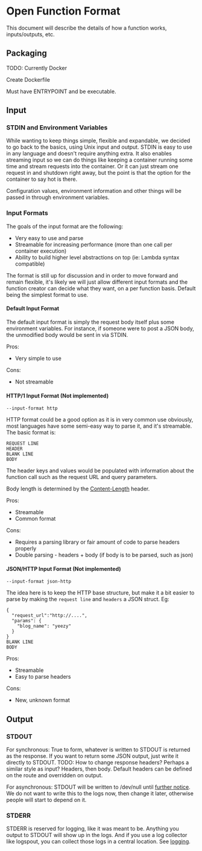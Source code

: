 # Open Function Format

This document will describe the details of how a function works, inputs/outputs, etc.

## Packaging

TODO: 
Currently Docker

Create Dockerfile

Must have ENTRYPOINT and be executable. 

## Input

### STDIN and Environment Variables

While wanting to keep things simple, flexible and expandable, we decided to go back to the basics, using Unix input and output. STDIN is easy to use in any
language and doesn't require anything extra. It also enables streaming input so we can do things like keeping a container running some time and stream
requests into the container. Or it can just stream one request in and shutdown right away, but the point is that the option for the container to say hot is there.

Configuration values, environment information and other things will be passed in through environment variables.

### Input Formats

The goals of the input format are the following:

* Very easy to use and parse
* Streamable for increasing performance (more than one call per container execution)
* Ability to build higher level abstractions on top (ie: Lambda syntax compatible)

The format is still up for discussion and in order to move forward and remain flexible, it's likely we will just allow different input formats and the
function creator can decide what they want, on a per function basis. Default being the simplest format to use.

#### Default Input Format

The default input format is simply the request body itself plus some environment variables. For instance, if someone were to post a JSON body, the unmodified body would 
be sent in via STDIN. 

Pros: 

* Very simple to use

Cons:

* Not streamable

#### HTTP/1 Input Format (Not implemented)

`--input-format http`

HTTP format could be a good option as it is in very common use obviously, most languages have some semi-easy way to parse it, and it's streamable. The basic format
is:

```
REQUEST LINE
HEADER
BLANK LINE
BODY
```

The header keys and values would be populated with information about the function call such as the request URL and query parameters.  

Body length is determined by the [Content-Length](https://tools.ietf.org/html/rfc7230#section-3.3.3) header.

Pros:

* Streamable
* Common format

Cons:

* Requires a parsing library or fair amount of code to parse headers properly
* Double parsing - headers + body (if body is to be parsed, such as json)

#### JSON/HTTP Input Format (Not implemented)

`--input-format json-http`

The idea here is to keep the HTTP base structure, but make it a bit easier to parse by making the `request line` and `headers` a JSON struct. 
Eg:

```
{
  "request_url":"http://....",
  "params": {
    "blog_name": "yeezy"
  }
}
BLANK LINE
BODY
```

Pros:

* Streamable
* Easy to parse headers

Cons:

* New, unknown format

## Output

### STDOUT

For synchronous: True to form, whatever is written to STDOUT is returned as the response. If you want to return some JSON output, just write it directly to STDOUT.
TODO: How to change response headers? Perhaps a similar style as input? Headers, then body. Default headers can be defined on the route and overridden on output. 

For asynchronous: STDOUT will be written to /dev/null until [further notice](https://github.com/iron-io/functions/issues/173). We do not want to write this 
to the logs now, then change it later, otherwise people will start to depend on it. 

### STDERR

STDERR is reserved for logging, like it was meant to be. Anything you output to STDOUT will show up in the logs. And if you use a log 
collector like logspout, you can collect those logs in a central location. See [logging](logging.md).
